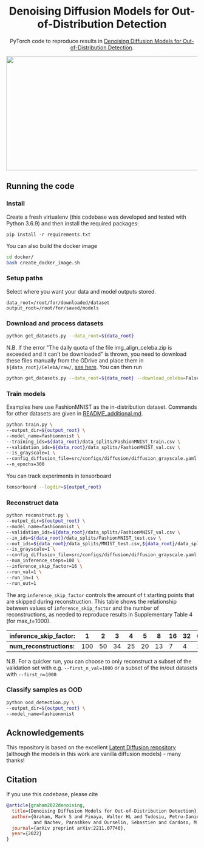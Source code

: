 <h1 align="center">Denoising Diffusion Models for Out-of-Distribution Detection</h1>
<p align="center">
PyTorch code to reproduce results in <a href="https://arxiv.org/abs/2211.07740">Denoising Diffusion Models for Out-of-Distribution Detection</a>.

</p>

<p align="center">
  <img width="800" height="300" src="https://user-images.githubusercontent.com/7947315/202760559-5f053775-122b-47ba-a729-dc1d3485c660.svg">
</p>



## Running the code

### Install
Create a fresh virtualenv (this codebase was developed and tested with Python 3.6.9) and then install the required packages:

```pip install -r requirements.txt```

You can also build the docker image
```bash
cd docker/
bash create_docker_image.sh
```

### Setup paths
Select where you want your data and model outputs stored.
```
data_root=/root/for/downloaded/dataset
output_root=/root/for/saved/models
```

### Download and process datasets
```bash
python get_datasets.py --data_root=${data_root}
```
N.B. If the error "The daily quota of the file img_align_celeba.zip is exceeded and it can't be downloaded" is thrown,
you need to download these files manually from the GDrive and place them in `${data_root}/CelebA/raw/`, 
[see here](https://github.com/pytorch/vision/issues/1920#issuecomment-852237902). You can then run

```bash
python get_datasets.py --data_root=${data_root} --download_celeba=False
```
### Train models
Examples here use FashionMNIST as the in-distribution dataset. Commands for other datasets are given 
in [README_additional.md](README_additional.md).

```bash
python train.py \
--output_dir=${output_root} \
--model_name=fashionmnist \
--training_ids=${data_root}/data_splits/FashionMNIST_train.csv \
--validation_ids=${data_root}/data_splits/FashionMNIST_val.csv \
--is_grayscale=1 \
--config_diffusion_file=src/configs/diffusion/diffusion_grayscale.yaml \
--n_epochs=300
```
You can track experiments in tensorboard
```bash
tensorboard --logdir=${output_root}
```

### Reconstruct data

```bash
python reconstruct.py \
--output_dir=${output_root} \
--model_name=fashionmnist \
--validation_ids=${data_root}/data_splits/FashionMNIST_val.csv \
--in_ids=${data_root}/data_splits/FashionMNIST_test.csv \
--out_ids=${data_root}/data_splits/MNIST_test.csv,${data_root}/data_splits/MNIST_vflip_test.csv,${data_root}/data_splits/MNIST_hflip_test.csv \
--is_grayscale=1 \
--config_diffusion_file=src/configs/diffusion/diffusion_grayscale.yaml \
--num_inference_steps=100 \
--inference_skip_factor=16 \
--run_val=1 \
--run_in=1 \
--run_out=1
```
The arg `inference_skip_factor` controls the amount of t starting points that are skipped during reconstruction. 
This table shows the relationship between values of `inference_skip_factor` and the number of reconstructions, as needed
to reproduce results in Supplementary Table 4 (for max_t=1000).

| **inference_skip_factor:** | 1   | 2   | 3   | 4   | 5   | 8   | 16  | 32  | 64  |
|------------------------|-----|-----|-----|-----|-----|-----|-----|-----|-----|
| **num_reconstructions:**   | 100 | 50  | 34  | 25  | 20  | 13  | 7   | 4   | 2   |

N.B. For a quicker run, you can choose to only reconstruct a subset of the validation set with e.g. `--first_n_val=1000` 
or a subset of the in/out datasets with `--first_n=1000`


### Classify samples as OOD
```bash
python ood_detection.py \
--output_dir=${output_root} \
--model_name=fashionmnist
```

## Acknowledgements
This repository is based on the excellent [Latent Diffusion repository](https://github.com/CompVis/latent-diffusion) 
(although the models in this work are vanilla diffusion models) - many thanks!

## Citation
If you use this codebase, please cite 
```bib
@article{graham2022denoising,
  title={Denoising Diffusion Models for Out-of-Distribution Detection},
  author={Graham, Mark S and Pinaya, Walter HL and Tudosiu, Petru-Daniel
          and Nachev, Parashkev and Ourselin, Sebastien and Cardoso, M Jorge},
  journal={arXiv preprint arXiv:2211.07740},
  year={2022}
}
```
